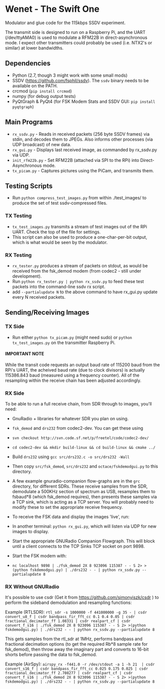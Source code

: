 # Wenet - The Swift One
Modulator and glue code for the 115kbps SSDV experiment.

The transmit side is designed to run on a Raspberry Pi, and the UART (/dev/ttyAMA0) is used to modulate a RFM22B in direct-asynchronous mode. I expect other transmitters could probably be used (i.e. NTX2's or similar) at lower bandwidths.

## Dependencies
* Python (2.7, though 3 might work with some small mods)
* SSDV (https://github.com/fsphil/ssdv). The `ssdv` binary needs to be available on the PATH.
* crcmod (`pip install crcmod`)
* numpy (for debug output tests)
* PyQtGraph & PyQt4 (for FSK Modem Stats and SSDV GUI: `pip install pyqtgraph`)

## Main Programs
* `rx_ssdv.py` - Reads in received packets (256 byte SSDV frames) via stdin, and decodes them to JPEGs. Also informs other processes (via UDP broadcast) of new data.
* `rx_gui.py` - Displays last received image, as commanded by rx_ssdv.py via UDP.
* `init_rfm22b.py` - Set RFM22B (attached via SPI to the RPi) into Direct-Asynchronous mode. 
* `tx_picam.py` - Captures pictures using the PiCam, and transmits them.

## Testing Scripts
* Run `python compress_test_images.py` from within ./test_images/ to produce the set of test ssdv-compressed files.

### TX Testing
* `tx_test_images.py` transmits a stream of test images out of the RPi UART. Check the top of the file for settings.
 * This script can also be used to produce a one-char-per-bit output, which is what would be seen by the modulator.

### RX Testing
* `rx_tester.py` produces a stream of packets on stdout, as would be received from the fsk_demod modem (from codec2 - still under development).
 * Run `python rx_tester.py | python rx_ssdv.py` to feed these test packets into the command-line ssdv rx script.
 * add `--partialupdate N` to the above command to have rx_gui.py update every N received packets.

## Sending/Receiving Images
### TX Side
* Run either `python tx_picam.py` (might need sudo) or `python tx_test_images.py` on the transmitter Raspberry Pi.

#### IMPORTANT NOTE
While the transit code requests an output baud rate of 115200 baud from the RPi's UART, the acheived baud rate (due to clock divisors) is actually 115386.843 baud (measured using a frequency counter). All of the resampling within the receive chain has been adjusted accordingly.

### RX Side
To be able to run a full receive chain, from SDR through to images, you'll need:
* GnuRadio + libraries for whatever SDR you plan on using.
* `fsk_demod` and `drs232` from codec2-dev. You can get these using
 * `svn checkout http://svn.code.sf.net/p/freetel/code/codec2-dev/`
 * `cd codec2-dev && mkdir build-linux && cd build-linux && cmake ../`
 * Build `drs232` using `gcc src/drs232.c -o src/drs232 -Wall`
 * Then copy `src/fsk_demod`, `src/drs232` and `octace/fskdemodgui.py` to this directory. 

* A few example gnuradio-companion flow-graphs are in the `grc` directory, for different SDRs. These receive samples from the SDR, demodulate a 500KHz section of spectrum as USB, resamples them to fsbaud*8 (which fsk_demod requires), then presents these samples via a TCP sink, which is acting as a TCP server. You will probably need to modify these to set the appropriate receive frequency.

* To receive the FSK data and display the images 'live', run:
 * In another terminal: `python rx_gui.py`, which will listen via UDP for new images to display.
 * Start the appropriate GNURadio Companion Flowgraph. This will block until a client connects to the TCP Sinks TCP socket on port 9898.
 * Start the FSK modem with:
  * `nc localhost 9898 | ./fsk_demod 2X 8 923096 115387 - - S 2> >(python fskdemodgui.py) | ./drs232 - - | python rx_ssdv.py --partialupdate 8`

### RX Without GNURadio
It's possible to use csdr (Get it from https://github.com/simonyiszk/csdr ) to perform the sideband demodulation and resampling functions:

Example (RTLSDR):
`rtl_sdr -s 1000000 -f 441000000 -g 35 - | csdr convert_u8_f | csdr bandpass_fir_fft_cc 0.1 0.4 0.05 | csdr fractional_decimator_ff 1.08331 | csdr realpart_cf | csdr convert_f_s16 | ./fsk_demod 2X 8 923096 115387 - - S 2> >(python fskdemodgui.py) | ./drs232 - - | python rx_ssdv.py --partialupdate 8`

This gets samples from the rtl_sdr at 1MHz, performs bandpass and fractional decimation options (to get the required Rb*8 sample rate for fsk_demod), then throw away the imaginary part and converts to 16-bit shorts before passing the data to fsk_demod.

Example (AirSpy):
`airspy_rx -f441.0 -r /dev/stdout -a 1 -h 21  | csdr convert_s16_f | csdr bandpass_fir_fft_cc 0.025 0.175 0.025 | csdr fractional_decimator_ff 2.708277 | csdr realpart_cf | csdr convert_f_s16 | ./fsk_demod 2X 8 923096 115387 - - S 2> >(python fskdemodgui.py) | ./drs232 - - | python rx_ssdv.py --partialupdate 8`

